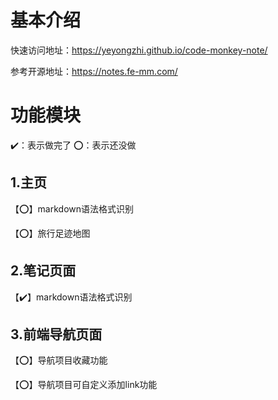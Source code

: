 # 基本介绍

快速访问地址：https://yeyongzhi.github.io/code-monkey-note/

参考开源地址：https://notes.fe-mm.com/


# 功能模块

✔️：表示做完了
⭕️：表示还没做

## 1.主页

【⭕️】markdown语法格式识别

【⭕️】旅行足迹地图

## 2.笔记页面

【✔️】markdown语法格式识别


## 3.前端导航页面

【⭕️】导航项目收藏功能

【⭕️】导航项目可自定义添加link功能
